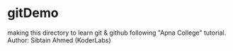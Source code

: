 # gitDemo

making this directory to learn git &amp; github following "Apna College" tutorial.
<br>
Author: Sibtain Ahmed (KoderLabs)
